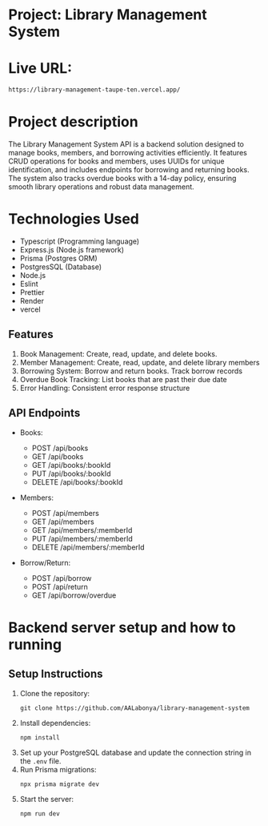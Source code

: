 # Project: Library Management System


# Live URL:

```bash
https://library-management-taupe-ten.vercel.app/
```

# Project description
The Library Management System API is a backend solution designed to manage books, members, and borrowing activities efficiently. It features CRUD operations for books and members, uses UUIDs for unique identification, and includes endpoints for borrowing and returning books. The system also tracks overdue books with a 14-day policy, ensuring smooth library operations and robust data management.


# Technologies Used

- Typescript (Programming language)
- Express.js (Node.js framework)
- Prisma (Postgres ORM)
- PostgresSQL (Database)
- Node.js
- Eslint
- Prettier
- Render
- vercel

## Features 

1. Book Management: Create, read, update, and delete books.
2. Member Management: Create, read, update, and delete library members
3. Borrowing System: Borrow and return books. Track borrow records
4. Overdue Book Tracking: List books that are past their due date
5. Error Handling: Consistent error response structure

## API Endpoints

- Books:

  - POST /api/books
  - GET /api/books
  - GET /api/books/:bookId
  - PUT /api/books/:bookId
  - DELETE /api/books/:bookId
- Members:

  - POST /api/members
  - GET /api/members
  - GET /api/members/:memberId
  - PUT /api/members/:memberId
  - DELETE /api/members/:memberId

- Borrow/Return:
  - POST /api/borrow
  - POST /api/return
  - GET /api/borrow/overdue
  
# Backend server setup and how to running

## Setup Instructions

1. Clone the repository:
   ```
   git clone https://github.com/AALabonya/library-management-system
   ```
2. Install dependencies:
   ```
   npm install
   ```
3. Set up your PostgreSQL database and update the connection string in the `.env` file.
4. Run Prisma migrations:
   ```
   npx prisma migrate dev
   ```
5. Start the server:
   ```
   npm run dev
   ```
